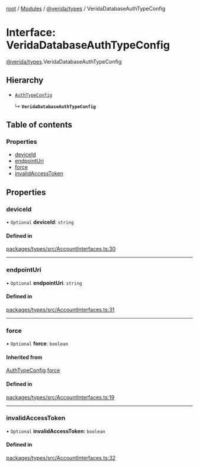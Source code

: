 [root](../README.md) / [Modules](../modules.md) / [@verida/types](../modules/verida_types.md) / VeridaDatabaseAuthTypeConfig

# Interface: VeridaDatabaseAuthTypeConfig

[@verida/types](../modules/verida_types.md).VeridaDatabaseAuthTypeConfig

## Hierarchy

- [`AuthTypeConfig`](verida_types.AuthTypeConfig.md)

  ↳ **`VeridaDatabaseAuthTypeConfig`**

## Table of contents

### Properties

- [deviceId](verida_types.VeridaDatabaseAuthTypeConfig.md#deviceid)
- [endpointUri](verida_types.VeridaDatabaseAuthTypeConfig.md#endpointuri)
- [force](verida_types.VeridaDatabaseAuthTypeConfig.md#force)
- [invalidAccessToken](verida_types.VeridaDatabaseAuthTypeConfig.md#invalidaccesstoken)

## Properties

### deviceId

• `Optional` **deviceId**: `string`

#### Defined in

[packages/types/src/AccountInterfaces.ts:30](https://github.com/verida/verida-js/blob/a690f60/packages/types/src/AccountInterfaces.ts#L30)

___

### endpointUri

• `Optional` **endpointUri**: `string`

#### Defined in

[packages/types/src/AccountInterfaces.ts:31](https://github.com/verida/verida-js/blob/a690f60/packages/types/src/AccountInterfaces.ts#L31)

___

### force

• `Optional` **force**: `boolean`

#### Inherited from

[AuthTypeConfig](verida_types.AuthTypeConfig.md).[force](verida_types.AuthTypeConfig.md#force)

#### Defined in

[packages/types/src/AccountInterfaces.ts:19](https://github.com/verida/verida-js/blob/a690f60/packages/types/src/AccountInterfaces.ts#L19)

___

### invalidAccessToken

• `Optional` **invalidAccessToken**: `boolean`

#### Defined in

[packages/types/src/AccountInterfaces.ts:32](https://github.com/verida/verida-js/blob/a690f60/packages/types/src/AccountInterfaces.ts#L32)
